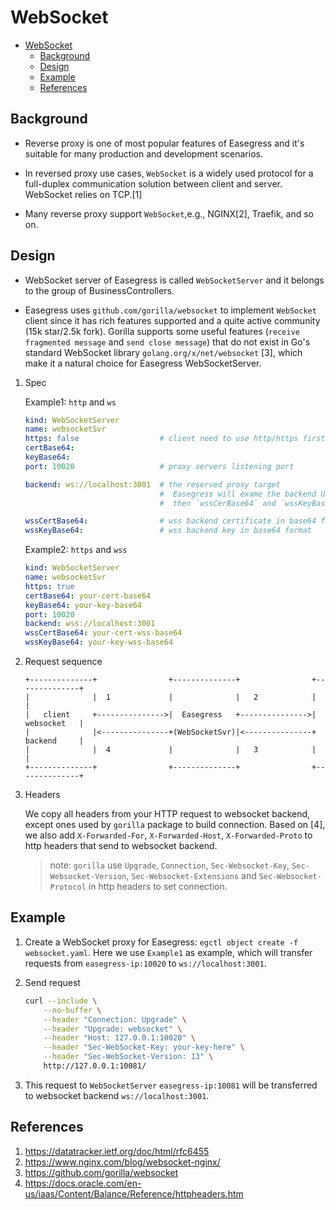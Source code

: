 # WebSocket

- [WebSocket](#websocket)
  - [Background](#background)
  - [Design](#design)
  - [Example](#example)
  - [References](#references)

## Background

- Reverse proxy is one of most popular features of Easegress and it's suitable for many production and development scenarios.

- In reversed proxy use cases, `WebSocket` is a widely used protocol for a full-duplex communication solution between client and server. WebSocket relies on TCP.[1]

- Many reverse proxy support `WebSocket`,e.g., NGINX[2], Traefik, and so on.

## Design

- WebSocket server of Easegress is called `WebSocketServer` and it belongs to the group of BusinessControllers.

- Easegress uses  `github.com/gorilla/websocket` to implement `WebSocket` client since it has rich features supported and a quite active community (15k star/2.5k fork). Gorilla supports some useful features (`receive fragmented message` and `send close message`) that do not exist in Go's standard WebSocket library `golang.org/x/net/websocket` [3], which make it a natural choice for Easegress WebSocketServer.

1. Spec

    Example1: `http` and `ws`

    ```yaml
    kind: WebSocketServer
    name: websocketSvr
    https: false                  # client need to use http/https firstly for connection upgrade      
    certBase64:
    keyBase64:
    port: 10020                   # proxy servers listening port

    backend: ws://localhost:3001  # the reserved proxy target
                                  #  Easegress will exame the backend URL's scheme, If it starts with `wss`,
                                  #  then `wssCerBase64` and `wssKeyBase64` must not be empty

    wssCertBase64:                # wss backend certificate in base64 format
    wssKeyBase64:                 # wss backend key in base64 format
    ```

    Example2: `https` and `wss`

    ```yaml
    kind: WebSocketServer
    name: websocketSvr
    https: true     
    certBase64: your-cert-base64
    keyBase64: your-key-base64
    port: 10020
    backend: wss://localhost:3001
    wssCertBase64: your-cert-wss-base64
    wssKeyBase64: your-key-wss-base64
    ```

2. Request sequence

    ```none
    +--------------+                +--------------+                +--------------+  
    |              |  1             |              |   2            |              | 
    |   client     +--------------->|  Easegress   +--------------->|  websocket   |
    |              |<---------------+(WebSocketSvr)|<---------------+  backend     | 
    |              |  4             |              |   3            |              |
    +--------------+                +--------------+                +--------------+
    ```

3. Headers

    We copy all headers from your HTTP request to websocket backend, except ones used by `gorilla` package to build connection. Based on [4], we also add `X-Forwarded-For`, `X-Forwarded-Host`, `X-Forwarded-Proto` to http headers that send to websocket backend.

    > note: `gorilla` use `Upgrade`, `Connection`, `Sec-Websocket-Key`, `Sec-Websocket-Version`, `Sec-Websocket-Extensions` and `Sec-Websocket-Protocol` in http headers to set connection.

## Example

1. Create a WebSocket proxy for Easegress: `egctl object create -f websocket.yaml`. Here we use `Example1` as example, which will transfer requests from `easegress-ip:10020` to `ws://localhost:3001`.

2. Send request

    ```bash
    curl --include \
        --no-buffer \
        --header "Connection: Upgrade" \
        --header "Upgrade: websocket" \
        --header "Host: 127.0.0.1:10020" \
        --header "Sec-WebSocket-Key: your-key-here" \
        --header "Sec-WebSocket-Version: 13" \
        http://127.0.0.1:10081/
    ```

3. This request to `WebSocketServer` `easegress-ip:10081` will be transferred to websocket backend `ws://localhost:3001`.

## References

1. <https://datatracker.ietf.org/doc/html/rfc6455>
2. <https://www.nginx.com/blog/websocket-nginx/>
3. <https://github.com/gorilla/websocket>
4. <https://docs.oracle.com/en-us/iaas/Content/Balance/Reference/httpheaders.htm>
